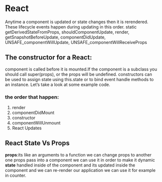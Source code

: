# React
<!-- from onlin -->
Anytime a component is updated or state changes then it is rerendered. These lifecycle events happen during updating in this order.
static getDerivedStateFromProps, shouldComponentUpdate, render,
getSnapshotBeforeUpdate, componentDidUpdate, UNSAFE_componentWillUpdate, UNSAFE_componentWillReceiveProps
## The constructor for a React:
 component is called before it is mounted.If the component is a subclass you should call super(props), or the props will be undefined. constructors can be used to assign state using this.state or to bind event handle methods to an instance. Let’s take a look at some example code.
### the order that happen:
1. render
2. componentDidMount
3. constructor
4. componentWillUnmount
5. React Updates

## React State Vs Props
**props**:its like an arguments to a function
we can change props to another one
props pass into a component
we can use it in order to make it dynamic
**state** handled inside of the component
and its updated inside the component
and we can re-render our application
we can use it for example in counter.